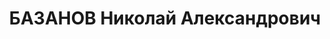 ---
title: БАЗАНОВ Николай Александрович
description: "Род. в 1909, Ярославская губ., ст. Шестихино, русский, б/п. Проживал:\
  \ г. Туапсе, ж/д - 15. Сварщик на ж/д ст.Туапсе. \n  Обв. в том, что был активным\
  \ участником к/р троцкистской террористической организации. Приговор: ВК ВС СССР,\
  \ 19.12.1937 – к 15 годам ИТЛ. \n  Реабилитирован ВК ВС СССР 01.09.1956"
---